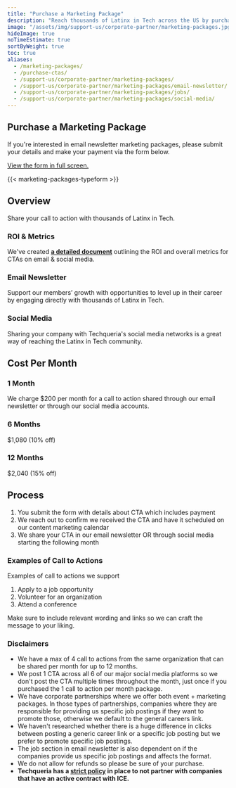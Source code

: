 ```yaml
---
title: "Purchase a Marketing Package"
description: "Reach thousands of Latinx in Tech across the US by purchasing a marketing package for Techqueria's email newsletter or social media platforms. 📣"
image: "/assets/img/support-us/corporate-partner/marketing-packages.jpg"
hideImage: true
noTimeEstimate: true
sortByWeight: true
toc: true
aliases:
  - /marketing-packages/
  - /purchase-ctas/
  - /support-us/corporate-partner/marketing-packages/
  - /support-us/corporate-partner/marketing-packages/email-newsletter/
  - /support-us/corporate-partner/marketing-packages/jobs/
  - /support-us/corporate-partner/marketing-packages/social-media/
---
```


## Purchase a Marketing Package

If you're interested in email newsletter marketing packages, please submit your details and make your payment via the form below.

<a href="https://techqueria.typeform.com/to/GveLjJ" rel="noopener" target="_blank">View the form in full screen.</a>

{{< marketing-packages-typeform >}}

## Overview

Share your call to action with thousands of Latinx in Tech.

### ROI & Metrics

We've created **[a detailed document](https://docs.google.com/document/d/1aZZA7UU5TsA_s_yGVZQMS10H7Nl1OKi9hYuJYRhc-3M/edit)** outlining the ROI and overall metrics for CTAs on email & social media.

### Email Newsletter

Support our members’ growth with opportunities to level up in their career by engaging directly with thousands of Latinx in Tech.

### Social Media

Sharing your company with Techqueria's social media networks is a great way of reaching the Latinx in Tech community.

## Cost Per Month

### 1 Month

We charge $200 per month for a call to action shared through our email newsletter or through our social media accounts.

### 6 Months

$1,080 (10% off)

### 12 Months

$2,040 (15% off)

## Process

1. You submit the form with details about CTA which includes payment
2. We reach out to confirm we received the CTA and have it scheduled on our content marketing calendar
3. We share your CTA in our email newsletter OR through social media starting the following month

### Examples of Call to Actions

Examples of call to actions we support

1. Apply to a job opportunity
2. Volunteer for an organization
3. Attend a conference

Make sure to include relevant wording and links so we can craft the message to your liking.

### Disclaimers

- We have a max of 4 call to actions from the same organization that can be shared per month for up to 12 months.
- We post 1 CTA across all 6 of our major social media platforms so we don't post the CTA multiple times throughout the month, just once if you purchased the 1 call to action per month package.
- We have corporate partnerships where we offer both event + marketing packages. In those types of partnerships, companies where they are responsible for providing us specific job postings if they want to promote those, otherwise we default to the general careers link.
- We haven't researched whether there is a huge difference in clicks between posting a generic career link or a specific job posting but we prefer to promote specific job postings.
- The job section in email newsletter is also dependent on if the companies provide us specific job postings and affects the format.
- We do not allow for refunds so please be sure of your purchase.
- **Techqueria has a [strict policy](/about/no-tech-for-ice/) in place to not partner with companies that have an active contract with ICE.**
